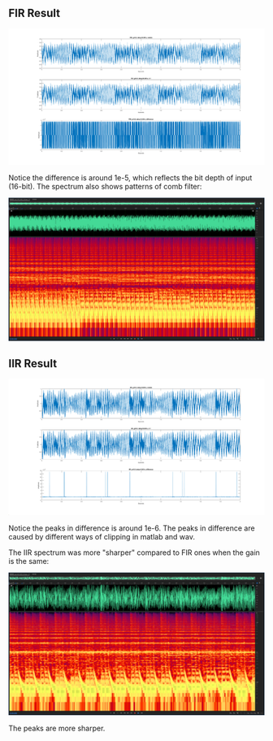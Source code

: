 ## FIR Result

![FIR](FIR.png)

Notice the difference is around 1e-5, which reflects the bit depth of input (16-bit). The spectrum also shows patterns of comb filter:

![FIR_STFT](FIR_STFT.png)

## IIR Result

![IIR](IIR.png)

Notice the peaks in difference is around 1e-6. The peaks in difference are caused by different ways of clipping in matlab and wav.

The IIR spectrum was more "sharper" compared to FIR ones when the gain is the same:

![IIR_STFT](IIR_STFT.png)

The peaks are more sharper.